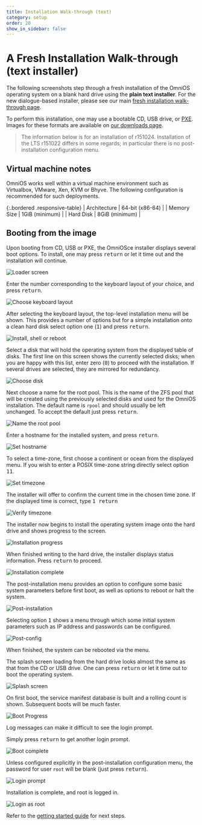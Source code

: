 ```yaml
---
title: Installation Walk-through (text)
category: setup
order: 20
show_in_sidebar: false
---
```


# A Fresh Installation Walk-through (text installer)

The following screenshots step through a fresh installation of the
OmniOS operating system on a blank hard drive using the
**plain text installer**. For the new dialogue-based installer, please
see our main [fresh installation walk-through page](/setup/freshinstall.html).

To perform this installation, one may use a bootable CD, USB drive,
or [PXE](/setup/pxe.html). Images for these formats are available on
[our downloads page](/download.html).

> The information below is for an installation of r151024. Installation of
> the LTS r151022 differs in some regards; in particular there is no
> post-installation configuration menu.

## Virtual machine notes

OmniOS works well within a virtual machine environment such as Virtualbox,
VMware, Xen, KVM or Bhyve. The following configuration is recommended for
such deployments.

{:.bordered .responsive-table}
| Architecture | 64-bit (x86-64) |
| Memory Size | 1GiB (minimum) |
| Hard Disk | 8GiB (minimum) |

## Booting from the image

Upon booting from CD, USB or PXE, the OmniOSce installer
displays several boot options. To install, one may press <kbd>return</kbd>
or let it time out and the installation will continue.

![Loader screen](../assets/images/install/text/loader.png?raw=true "Loader screen")

Enter the number corresponding to the keyboard layout of your
choice, and press <kbd>return</kbd>.

![Choose keyboard layout](../assets/images/install/text/keyboard.png?raw=true "Choose keyboard layout")

After selecting the keyboard layout, the top-level installation menu will be
shown. This provides a number of options but for a simple installation onto
a clean hard disk select option one (<kbd>1</kbd>) and press <kbd>return</kbd>.

![Install, shell or reboot](../assets/images/install/text/menu.png?raw=true "Install, shell or reboot")

Select a disk that will hold the operating system from the displayed table
of disks. The first line on this screen shows the currently selected disks;
when you are happy with this list, enter zero (<kbd>0</kbd>) to proceed with
the installation. If several drives are selected, they are mirrored for
redundancy.

![Choose disk](../assets/images/install/text/disks.png?raw=true "Choose disk")

Next choose a name for the root pool. This is the name of the ZFS pool
that will be created using the previously selected disks and used for
the OmniOS installation.
The default name is `rpool` and should usually be left unchanged.
To accept the default just press <kbd>return</kbd>.

![Name the root pool](../assets/images/install/text/rpool.png?raw=true "Name the root pool")

Enter a hostname for the installed system, and press <kbd>return</kbd>.

![Set hostname](../assets/images/install/text/hostname.png?raw=true "Set hostname")

To select a time-zone, first choose a continent or ocean from the displayed
menu. If you wish to enter a POSIX time-zone string directly select option
<kbd>11</kbd>.

![Set timezone](../assets/images/install/text/tzcontinent.png?raw=true "Set timezone")

The installer will offer to confirm the current time in the chosen time zone.
If the displayed time is correct, type <kbd>1 return</kbd>

![Verify timezone](../assets/images/install/text/tzverify.png?raw=true "Verify timezone")

The installer now begins to install the operating system image onto the hard
drive and shows progress to the screen.

![Installation progress](../assets/images/install/text/progress.png?raw=true "Installation progress")

When finished writing to the hard drive, the installer
displays status information. Press <kbd>return</kbd> to proceed.

![Installation complete](../assets/images/install/text/complete.png?raw=true "Installation complete")

The post-installation menu provides an option to configure some basic system
parameters before first boot, as well as options to reboot or halt the system.

![Post-installation](../assets/images/install/text/postmenu.png?raw=true "Post-installation")

Selecting option <kbd>1</kbd> shows a menu through which some initial system
parameters such as IP address and passwords can be configured.

![Post-config](../assets/images/install/text/postconfig.png?raw=true "Post-config")

When finished, the system can be rebooted via the menu.

The splash screen loading from the hard drive looks almost the same
as that from the CD or USB drive. One can press <kbd>return</kbd> or let it
time out to boot the operating system.

![Splash screen](../assets/images/install/text/loader_hdd.png?raw=true "Splash screen")

On first boot, the service manifest database is built and a rolling count
is shown. Subsequent boots will be much faster.

![Boot Progress](../assets/images/install/text/smf.png?raw=true "Boot Progress")

Log messages can make it difficult to see the login prompt.

Simply press <kbd>return</kbd> to get another login prompt.

![Boot complete](../assets/images/install/text/booted.png?raw=true "Boot complete")

Unless configured explicitly in the post-installation configuration menu,
the password for user `root` will be blank (just press <kbd>return</kbd>).

![Login prompt](../assets/images/install/text/loginprompt.png?raw=true "Login prompt")

Installation is complete, and root is logged in.

![Login as root](../assets/images/install/text/loggedin.png?raw=true "Login as root")

Refer to the [getting started guide](/info/getstarted.html) for next steps.


